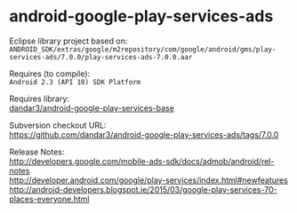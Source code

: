 android-google-play-services-ads
================================

Eclipse library project based on:<br/>
`ANDROID_SDK/extras/google/m2repository/com/google/android/gms/play-services-ads/7.0.0/play-services-ads-7.0.0.aar`

Requires (to compile):<br/>
`Android 2.3 (API 10) SDK Platform`

Requires library:<br/>
[dandar3/android-google-play-services-base](https://github.com/dandar3/android-google-play-services-base/)

Subversion checkout URL:<br/>
https://github.com/dandar3/android-google-play-services-ads/tags/7.0.0

Release Notes:<br/>
http://developers.google.com/mobile-ads-sdk/docs/admob/android/rel-notes<br/>
http://developer.android.com/google/play-services/index.html#newfeatures<br/>
http://android-developers.blogspot.ie/2015/03/google-play-services-70-places-everyone.html<br/>